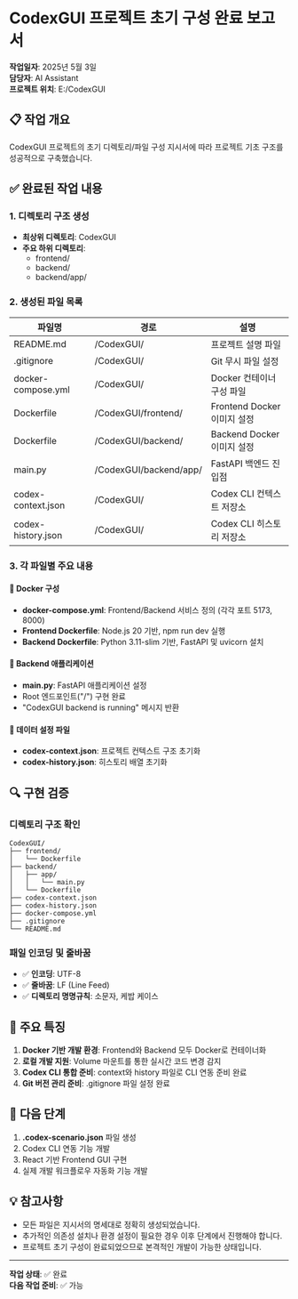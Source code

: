 # CodexGUI 프로젝트 초기 구성 완료 보고서

**작업일자**: 2025년 5월 3일  
**담당자**: AI Assistant  
**프로젝트 위치**: E:/CodexGUI

## 📋 작업 개요

CodexGUI 프로젝트의 초기 디렉토리/파일 구성 지시서에 따라 프로젝트 기초 구조를 성공적으로 구축했습니다.

## ✅ 완료된 작업 내용

### 1. 디렉토리 구조 생성
- **최상위 디렉토리**: CodexGUI
- **주요 하위 디렉토리**:
  - frontend/
  - backend/
  - backend/app/

### 2. 생성된 파일 목록

| 파일명 | 경로 | 설명 |
|--------|------|------|
| README.md | /CodexGUI/ | 프로젝트 설명 파일 |
| .gitignore | /CodexGUI/ | Git 무시 파일 설정 |
| docker-compose.yml | /CodexGUI/ | Docker 컨테이너 구성 파일 |
| Dockerfile | /CodexGUI/frontend/ | Frontend Docker 이미지 설정 |
| Dockerfile | /CodexGUI/backend/ | Backend Docker 이미지 설정 |
| main.py | /CodexGUI/backend/app/ | FastAPI 백엔드 진입점 |
| codex-context.json | /CodexGUI/ | Codex CLI 컨텍스트 저장소 |
| codex-history.json | /CodexGUI/ | Codex CLI 히스토리 저장소 |

### 3. 각 파일별 주요 내용

#### 🐳 Docker 구성
- **docker-compose.yml**: Frontend/Backend 서비스 정의 (각각 포트 5173, 8000)
- **Frontend Dockerfile**: Node.js 20 기반, npm run dev 실행
- **Backend Dockerfile**: Python 3.11-slim 기반, FastAPI 및 uvicorn 설치

#### 🚀 Backend 애플리케이션
- **main.py**: FastAPI 애플리케이션 설정
- Root 엔드포인트("/") 구현 완료
- "CodexGUI backend is running" 메시지 반환

#### 📄 데이터 설정 파일
- **codex-context.json**: 프로젝트 컨텍스트 구조 초기화
- **codex-history.json**: 히스토리 배열 초기화

## 🔍 구현 검증

### 디렉토리 구조 확인
```
CodexGUI/
├── frontend/
│   └── Dockerfile
├── backend/
│   ├── app/
│   │   └── main.py
│   └── Dockerfile
├── codex-context.json
├── codex-history.json
├── docker-compose.yml
├── .gitignore
└── README.md
```

### 패일 인코딩 및 줄바꿈
- ✅ **인코딩**: UTF-8
- ✅ **줄바꿈**: LF (Line Feed)
- ✅ **디렉토리 명명규칙**: 소문자, 케밥 케이스

## 📝 주요 특징

1. **Docker 기반 개발 환경**: Frontend와 Backend 모두 Docker로 컨테이너화
2. **로컬 개발 지원**: Volume 마운트를 통한 실시간 코드 변경 감지
3. **Codex CLI 통합 준비**: context와 history 파일로 CLI 연동 준비 완료
4. **Git 버전 관리 준비**: .gitignore 파일 설정 완료

## 🚀 다음 단계

1. **.codex-scenario.json** 파일 생성
2. Codex CLI 연동 기능 개발
3. React 기반 Frontend GUI 구현
4. 실제 개발 워크플로우 자동화 기능 개발

## 💡 참고사항

- 모든 파일은 지시서의 명세대로 정확히 생성되었습니다.
- 추가적인 의존성 설치나 환경 설정이 필요한 경우 이후 단계에서 진행해야 합니다.
- 프로젝트 초기 구성이 완료되었으므로 본격적인 개발이 가능한 상태입니다.

---

**작업 상태**: ✅ 완료  
**다음 작업 준비**: ✅ 가능